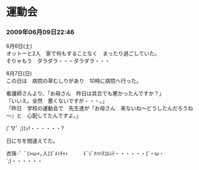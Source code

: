 # 運動会
### 2009年06月09日22:46

6月6日(土)  
オットーと2人　家で何もすることなく　まったり過ごしていた。  
そりゃもう　ダラダラ・・・ダラダラ・・・

6月7日(日)  
この日は　病院の草むしりがあり　10時に病院へ行った。

看護師さんより、「お母さん　昨日は具合でも悪かったんですか？」  
「いいえ。全然　悪くないですが・・・。」  
「昨日　学校の運動会で　先生達が『お母さん　来ないね～どうしたんだろうね～』と　心配してたんですよ。」

(ﾟ∇ﾟ ;)ｴｯ!・・・・・・?


日にちを間違えてた。

衣珠･゜ﾟ(>ω<｡人)ｺﾞﾒﾝﾁｬｨ　　　ﾄﾞｼﾞﾅﾊﾊｦﾕﾙｼﾃ・・・・・・(´・ω・`;)・・・・・・